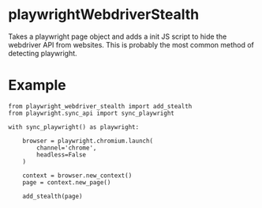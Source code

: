 # playwrightWebdriverStealth
Takes a playwright page object and adds a init JS script to hide the webdriver API from websites. This is probably the most common method of detecting playwright.

# Example

    from playwright_webdriver_stealth import add_stealth
    from playwright.sync_api import sync_playwright

    with sync_playwright() as playwright:

        browser = playwright.chromium.launch(
            channel='chrome',
            headless=False
        )

        context = browser.new_context()
        page = context.new_page()

        add_stealth(page)